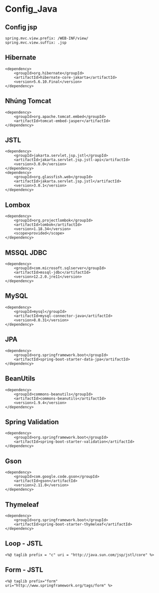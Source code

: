 # Config_Java

## Config jsp

```properties
spring.mvc.view.prefix: /WEB-INF/view/
spring.mvc.view.suffix: .jsp
```
## Hibernate

```properties
<dependency>
    <groupId>org.hibernate</groupId>
    <artifactId>hibernate-core-jakarta</artifactId>
    <version>5.6.10.Final</version>
</dependency>
```

## Nhúng Tomcat

```properties
<dependency>
    <groupId>org.apache.tomcat.embed</groupId>
    <artifactId>tomcat-embed-jasper</artifactId>
</dependency>
```

## JSTL

```properties
<dependency>
    <groupId>jakarta.servlet.jsp.jstl</groupId>
    <artifactId>jakarta.servlet.jsp.jstl-api</artifactId>
    <version>3.0.0</version>
</dependency>
<dependency>
    <groupId>org.glassfish.web</groupId>
    <artifactId>jakarta.servlet.jsp.jstl</artifactId>
    <version>3.0.1</version>
</dependency>
```

## Lombox

```properties
<dependency>
    <groupId>org.projectlombok</groupId>
    <artifactId>lombok</artifactId>
    <version>1.18.34</version>
    <scope>provided</scope>
</dependency>

```

## MSSQL JDBC

```properties
<dependency>
    <groupId>com.microsoft.sqlserver</groupId>
    <artifactId>mssql-jdbc</artifactId>
    <version>12.2.0.jre11</version>
</dependency>
```

## MySQL

```properties
<dependency>
    <groupId>mysql</groupId>
    <artifactId>mysql-connector-java</artifactId>
    <version>8.0.31</version>
</dependency>
```

## JPA

```properties
<dependency>
    <groupId>org.springframework.boot</groupId>
    <artifactId>spring-boot-starter-data-jpa</artifactId>
</dependency>
```

## BeanUtils

```properties
<dependency>
    <groupId>commons-beanutils</groupId>
    <artifactId>commons-beanutils</artifactId>
    <version>1.9.4</version>
</dependency>
```

## Spring Validation

```properties
<dependency>
    <groupId>org.springframework.boot</groupId>
    <artifactId>spring-boot-starter-validation</artifactId>
</dependency>
```

## Gson

```properties
<dependency>
    <groupId>com.google.code.gson</groupId>
    <artifactId>gson</artifactId>
    <version>2.11.0</version>
</dependency>
```

## Thymeleaf

```properties
<dependency>
    <groupId>org.springframework.boot</groupId>
    <artifactId>spring-boot-starter-thymeleaf</artifactId>
</dependency>
```

## Loop - JSTL

```properties
<%@ taglib prefix = "c" uri = "http://java.sun.com/jsp/jstl/core" %>
```

## Form - JSTL

```properties
<%@ taglib prefix="form" uri="http://www.springframework.org/tags/form" %>
```
